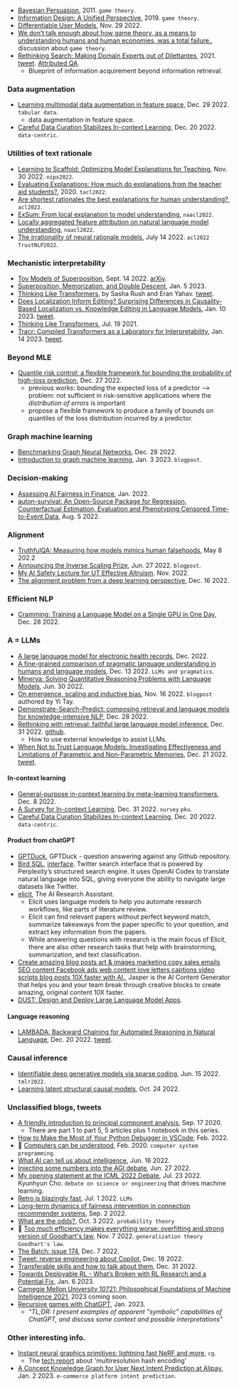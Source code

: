 
- [Bayesian Persuasion](https://web.stanford.edu/~gentzkow/research/BayesianPersuasion.pdf), 2011. `game theory`.
- [Information Design: A Unified Perspective](https://economics.mit.edu/sites/default/files/publications/paper_92_information%20design.pdf), 2019. `game theory`.
- [Differentiable User Models](https://arxiv.org/pdf/2211.16277.pdf), Nov. 29 2022.
- [We don’t talk enough about how game theory, as a means to understanding humans and human economies, was a total failure.](https://twitter.com/beenwrekt/status/1611738182533668870), discussion about `game theory`.
- [Rethinking Search: Making Domain Experts out of Dilettantes](https://arxiv.org/abs/2105.02274), 2021. [tweet](https://twitter.com/metzlerd/status/1614029603471003648). [Attributed QA](https://arxiv.org/abs/2212.08037).
  - Blueprint of information acquirement beyond information retrieval.

### Data augmentation

- [Learning multimodal data augmentation in feature space](https://arxiv.org/pdf/2212.14453.pdf), Dec. 29 2022. `tabular data`.
  - data augmentation in feature space.
- [Careful Data Curation Stabilizes In-context Learning](https://arxiv.org/pdf/2212.10378.pdf), Dec. 20 2022. `data-centric`.

### Utilities of text rationale

- [Learning to Scaffold: Optimizing Model Explanations for Teaching](https://arxiv.org/pdf/2204.10810.pdf), Nov. 30 2022. `nips2022`.
- [Evaluating Explanations: How much do explanations from the teacher aid students?](https://www.cs.cmu.edu/~ddanish/papers/exp-as-comm.pdf), 2020. `tacl2022`.
- [Are shortest rationales the best explanations for human understanding?](https://aclanthology.org/2022.acl-short.2.pdf), `acl2022`.
- [ExSum: From local explanation to model understanding](https://aclanthology.org/2022.naacl-main.392.pdf), `naacl2022`.
- [Locally aggregated feature attribution on natural language model understanding](https://aclanthology.org/2022.naacl-main.159.pdf), `naacl2022`.
- [The irrationality of neural rationale models](https://aclanthology.org/2022.trustnlp-1.6.pdf), July 14 2022. `acl2022` `TrustNLP2022`.

### Mechanistic interpretability

- [Toy Models of Superposition](https://transformer-circuits.pub/2022/toy_model/index.html), Sept. 14 2022. [arXiv](https://arxiv.org/ftp/arxiv/papers/2209/2209.10652.pdf).
- [Superposition, Memorization, and Double Descent](https://transformer-circuits.pub/2023/toy-double-descent/index.html), Jan. 5 2023.
- [Thinking Like Transformers](https://srush.github.io/raspy/), by Sasha Rush and Eran Yahav. [tweet](https://twitter.com/srush_nlp/status/1605213547264450560?cn=ZmxleGlibGVfcmVjcw%3D%3D&refsrc=email).
- [Does Localization Inform Editing? Surprising Differences in Causality-Based Localization vs. Knowledge Editing in Language Models](https://arxiv.org/abs/2301.04213), Jan. 10 2023. [tweet](https://twitter.com/peterbhase/status/1613573825932697600).
- [Thinking Like Transformers](https://arxiv.org/pdf/2106.06981.pdf), Jul. 19 2021.
- [Tracr: Compiled Transformers as a Laboratory for Interpretability](https://arxiv.org/pdf/2301.05062.pdf), Jan. 14 2023. [tweet](https://twitter.com/davlindner/status/1613900577804525573).

### Beyond MLE

- [Quantile risk control: a flexible framework for bounding the probability of high-loss prediction](https://arxiv.org/pdf/2212.13629.pdf), Dec. 27 2022.
  - previous works: bounding the expected loss of a predictor --> problem: not sufficient in risk-sensitive applications where the _distribution of errors_ is important
  - propose a flexible framework to produce a family of bounds on quantiles of the loss distribution incurred by a predictor.

### Graph machine learning

- [Benchmarking Graph Neural Networks](https://arxiv.org/pdf/2003.00982.pdf), Dec. 28 2022.
- [Introduction to graph machine learning](https://huggingface.co/blog/intro-graphml), Jan. 3 2023. `blogpost`.

### Decision-making

- [Assessing AI Fairness in Finance](https://ieeexplore.ieee.org/stamp/stamp.jsp?arnumber=9681673), Jan. 2022.
- [auton-survival: An Open-Source Package for Regression, Counterfactual Estimation, Evaluation and Phenotyping Censored Time-to-Event Data](https://blog.ml.cmu.edu/2022/08/05/auton-survival-an-open-source-package-for-regression-counterfactual-estimation-evaluation-and-phenotyping-censored-time-to-event-data/), Aug. 5 2022.

### Alignment

- [TruthfulQA: Measuring how models mimics human falsehoods](https://arxiv.org/pdf/2109.07958.pdf), May 8 202.2
- [Announcing the Inverse Scaling Prize](https://www.lesswrong.com/posts/eqxqgFxymP8hXDTt5/announcing-the-inverse-scaling-prize-usd250k-prize-pool), Jun. 27 2022. `blogpost`.
- [My AI Safety Lecture for UT Effective Altruism](https://scottaaronson.blog/?p=6823). Nov. 2022.
- [The alignment problem from a deep learning perspective](https://arxiv.org/pdf/2209.00626.pdf), Dec. 16 2022.

### Efficient NLP

- [Cramming: Training a Language Model on a Single GPU in One Day](https://arxiv.org/abs/2212.14034), Dec. 28 2022.

### A = LLMs

- [A large language model for electronic health records](https://www.nature.com/articles/s41746-022-00742-2), Dec. 2022.
- [A fine-grained comparison of pragmatic language understanding in humans and language models](https://arxiv.org/pdf/2212.06801.pdf), Dec. 13 2022. `LLMs and pragmatics`.
- [Minerva: Solving Quantitative Reasoning Problems with Language Models](https://ai.googleblog.com/2022/06/minerva-solving-quantitative-reasoning.html), Jun. 30 2022.
- [On emergence, scaling and inductive bias](https://www.yitay.net/blog/emergence-and-scaling), Nov. 16 2022. `blogpost` authored by Yi Tay.
- [Demonstrate-Search-Predict: composing retrieval and language models for knowledge-intensive NLP](https://arxiv.org/abs/2212.14024), Dec. 28 2022.
- [Rethinking with retrieval: faithful large language model inference](https://arxiv.org/abs/2301.00303), Dec. 31 2022.  [github](https://github.com/frankxu2004/knnlm-why).
  - How to use external knowledge to assist LLMs.
- [When Not to Trust Language Models: Investigating Effectiveness and Limitations of Parametric and Non-Parametric Memories](https://akariasai.github.io/files/llm_memorization.pdf), Dec. 21 2022. [tweet](https://twitter.com/AkariAsai/status/1605314211445280768?cn=ZmxleGlibGVfcmVjcw%3D%3D&refsrc=email).

#### In-context learning

- [General-purpose in-context learning by meta-learning transformers](https://arxiv.org/pdf/2212.04458.pdf), Dec. 8 2022.
- [A Survey for In-context Learning](https://arxiv.org/pdf/2301.00234.pdf), Dec. 31 2022. `survey` `pku`.
- [Careful Data Curation Stabilizes In-context Learning](https://arxiv.org/pdf/2212.10378.pdf), Dec. 20 2022. `data-centric`.

#### Product from chatGPT

- [GPTDuck](https://www.gptduck.com/), GPTDuck - question answering against any Github repository.
- [Bird SQL](https://twitter.com/perplexity_ai/status/1603441221753372673), [interface](https://www.perplexity.ai/sql). Twitter search interface that is powered by Perplexity’s structured search engine. It uses OpenAI Codex to translate natural language into SQL, giving everyone the ability to navigate large datasets like Twitter.
- [elicit](https://elicit.org/), The AI Research Assistant.
  - Elicit uses language models to help you automate research workflows, like parts of literature review.
  - Elicit can find relevant papers without perfect keyword match, summarize takeaways from the paper specific to your question, and extract key information from the papers.
  - While answering questions with research is the main focus of Elicit, there are also other research tasks that help with brainstorming, summarization, and text classification.
- [Create amazing blog posts art & images marketing copy sales emails SEO content Facebook ads web content love letters captions video scripts blog posts 10X faster with AI.](https://www.jasper.ai/), Jasper is the AI Content Generator that helps you and your team break through creative blocks to create amazing, original content 10X faster.
- [DUST: Design and Deploy Large Language Model Apps](https://dust.tt/).

#### Language reasoning

- [LAMBADA: Backward Chaining for Automated Reasoning in Natural Language](https://arxiv.org/abs/2212.13894), Dec. 20 2022. [tweet](https://twitter.com/martin_gorner/status/1608450724433907714).

### Causal inference

- [Identifiable deep generative models via sparse coding](https://openreview.net/forum?id=vd0onGWZbE), Jun. 15 2022. `tmlr2022`.
- [Learning latent structural causal models](https://arxiv.org/pdf/2210.13583.pdf), Oct. 24 2022.

### Unclassified blogs, tweets

- [A friendly introduction to principal component analysis](https://peterbloem.nl/blog/pca), Sep. 17 2020.
  - There are part 1 to part 5, 5 articles plus 1 notebook in this series.
- [How to Make the Most of Your Python Debugger in VSCode](https://towardsdatascience.com/how-to-make-most-of-your-python-debugger-in-vscode-9e05dfce533f), Feb. 2022.
- 💚 [Computers can be understood](https://blog.nelhage.com/post/computers-can-be-understood/), Feb. 2020. `computer system` `programming`.
- [What AI can tell us about intelligence](https://www.noemamag.com/what-ai-can-tell-us-about-intelligence/), Jun. 16 2022.
- [Injecting some numbers into the AGI debate](https://windowsontheory.org/2022/06/27/injecting-some-numbers-into-the-agi-debate/), Jun. 27 2022.
- [My opening statement at the ICML 2022 Debate](https://kyunghyuncho.me/my-opening-statement-at-the-icml-2022-debate/), Jul. 23 2022. Kyunhyun Cho. `debate on science or engineering` that drives machine learning.
- [Retro is blazingly fast](http://mitchgordon.me/ml/2022/07/01/retro-is-blazing.html), Jul. 1 2022. `LLMs`
- [Long-term dynamics of fairness intervention in connection recommender systems](https://blog.ml.cmu.edu/2022/09/02/long-term-dynamics-of-fairness-intervention-in-connection-recommender-systems/), Sep. 2 2022.
- [What are the odds?](https://terrytao.wordpress.com/2022/10/03/what-are-the-odds/), Oct. 3 2022. `probability theory`
- 💚 [Too much efficiency makes everything worse: overfitting and strong version of Goodhart's law](https://sohl-dickstein.github.io/2022/11/06/strong-Goodhart.html), Nov. 7 2022. `generalization theory` `Goodhart's law`.
- [The Batch: issue 174](https://www.deeplearning.ai/the-batch/issue-174/), Dec. 7 2022.
- [Tweet: reverse engineering about Copilot](https://twitter.com/parth007_96/status/1604160949434421248), Dec. 18 2022.
- [Transferable skills and how to talk about them](https://hkotek.com/blog/altac-transferable_skills/), Dec. 31 2022.
- [Towards Deployable RL - What’s Broken with RL Research and a Potential Fix](https://avivtamar.substack.com/p/deployablerl?utm_source=twitter&sd=pf), Jan. 6 2023.
- [Carnegie Mellon University 10721: Philosophical Foundations of Machine Intelligence 2021](https://github.com/acmi-lab/cmu-10721-philosophy-machine-intelligence), 2023 coming soon.
- [Recursive games with ChatGPT](https://gist.github.com/liorfox/a5dc1d9a3fac894591666056971979ae), Jan. 2023.
  - _"TL;DR: I present examples of apparent "symbolic" capabilities of ChatGPT, and discuss some context and possible interpretations"_

### Other interesting info.

- [Instant neural graphics primitives: lightning fast NeRF and more](https://github.com/NVlabs/instant-ngp), `cg`.
  - The [tech report](https://nvlabs.github.io/instant-ngp/assets/mueller2022instant.pdf) about 'multiresolution hash encoding'
- [A Concept Knowledge Graph for User Next Intent Prediction at Alipay](https://arxiv.org/abs/2301.00503), Jan. 2 2023. `e-commerce platform intent prediction`.



